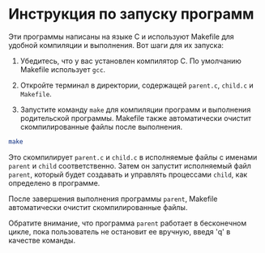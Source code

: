 # Инструкция по запуску программ

Эти программы написаны на языке C и используют Makefile для удобной компиляции и выполнения. Вот шаги для их запуска:

1. Убедитесь, что у вас установлен компилятор C. По умолчанию Makefile использует `gcc`.

2. Откройте терминал в директории, содержащей `parent.c`, `child.c` и `Makefile`.

3. Запустите команду `make` для компиляции программ и выполнения родительской программы. Makefile также автоматически очистит скомпилированные файлы после выполнения.
```bash
make
```

Это скомпилирует `parent.c` и `child.c` в исполняемые файлы с именами `parent` и `child` соответственно. Затем он запустит исполняемый файл `parent`, который будет создавать и управлять процессами `child`, как определено в программе.

После завершения выполнения программы `parent`, Makefile автоматически очистит скомпилированные файлы.

Обратите внимание, что программа `parent` работает в бесконечном цикле, пока пользователь не остановит ее вручную, введя 'q' в качестве команды.